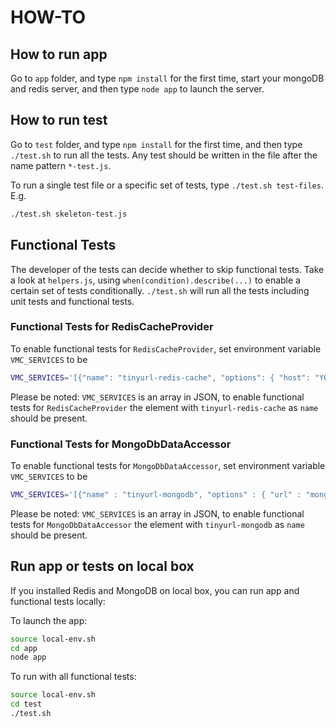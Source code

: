 HOW-TO
======

How to run app
--------------

Go to `app` folder, and type `npm install` for the first time,
start your mongoDB and redis server,
and then type `node app` to launch the server.

How to run test
---------------

Go to `test` folder, and type `npm install` for the first time,
and then type `./test.sh` to run all the tests.
Any test should be written in the file after the name pattern `*-test.js`.

To run a single test file or a specific set of tests, type `./test.sh test-files`. E.g.

```bash
./test.sh skeleton-test.js
```

Functional Tests
----------------

The developer of the tests can decide whether to skip functional tests.
Take a look at `helpers.js`, using `when(condition).describe(...)` to enable a certain set of tests conditionally.
`./test.sh` will run all the tests including unit tests and functional tests.

### Functional Tests for RedisCacheProvider

To enable functional tests for `RedisCacheProvider`, set environment variable `VMC_SERVICES` to be

```bash
VMC_SERVICES='[{"name": "tinyurl-redis-cache", "options": { "host": "YOUR_REDIS_HOST", "port": YOUR_REDIS_PORT, "password": "YOUR_REDIS_PASSWORD" }}]' ./test.sh
```

Please be noted: `VMC_SERVICES` is an array in JSON, to enable functional tests for `RedisCacheProvider` the element with `tinyurl-redis-cache` as `name` should be present.

### Functional Tests for MongoDbDataAccessor

To enable functional tests for `MongoDbDataAccessor`, set environment variable `VMC_SERVICES` to be

```bash
VMC_SERVICES='[{"name" : "tinyurl-mongodb", "options" : { "url" : "mongodb://localhost/test"}}]' ./test.sh
```

Please be noted: `VMC_SERVICES` is an array in JSON, to enable functional tests for `MongoDbDataAccessor` the element with `tinyurl-mongodb` as `name` should be present.

Run app or tests on local box
-----------------------------

If you installed Redis and MongoDB on local box, you can run app and functional tests locally:

To launch the app:

```bash
source local-env.sh
cd app
node app
```

To run with all functional tests:

```bash
source local-env.sh
cd test
./test.sh
```
